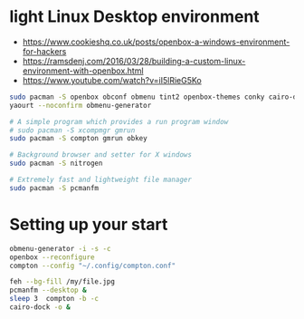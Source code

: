 # light Linux Desktop environment
+ https://www.cookieshq.co.uk/posts/openbox-a-windows-environment-for-hackers
+ https://ramsdenj.com/2016/03/28/building-a-custom-linux-environment-with-openbox.html
+ https://www.youtube.com/watch?v=iI5lRieG5Ko

``` sh
sudo pacman -S openbox obconf obmenu tint2 openbox-themes conky cairo-dock cairo-dock-plug-ins
yaourt --noconfirm obmenu-generator

# A simple program which provides a run program window
# sudo pacman -S xcompmgr gmrun
sudo pacman -S compton gmrun obkey
```

``` sh
# Background browser and setter for X windows
sudo pacman -S nitrogen

# Extremely fast and lightweight file manager
sudo pacman -S pcmanfm
```
# Setting up your start
``` sh
obmenu-generator -i -s -c
openbox --reconfigure
compton --config "~/.config/compton.conf"

feh --bg-fill /my/file.jpg
pcmanfm --desktop &
sleep 3  compton -b -c
cairo-dock -o &
```
